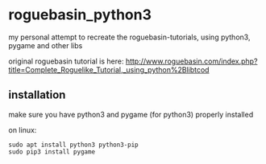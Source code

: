 # roguebasin_python3
my personal attempt to recreate the roguebasin-tutorials, using python3, pygame and other libs

original roguebasin tutorial is here:
http://www.roguebasin.com/index.php?title=Complete_Roguelike_Tutorial,_using_python%2Blibtcod

## installation

make sure you have python3 and pygame (for python3) properly installed

on linux:

    sudo apt install python3 python3-pip
    sudo pip3 install pygame
